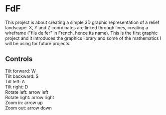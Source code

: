 # FdF
This project is about creating a simple 3D graphic representation of a relief landscape. X, Y and Z coordinates are linked through lines, creating a wireframe ("fils de fer" in French, hence its name). This is the first graphic project and it introduces the graphics library and some of the mathematics I will be using for future projects.

## Controls
Tilt forward: W  
Tilt backward: S   
Tilt left: A   
Tilt right: D   
Rotate left: arrow left  
Rotate right: arrow right  
Zoom in: arrow up   
Zoom out: arrow down    
